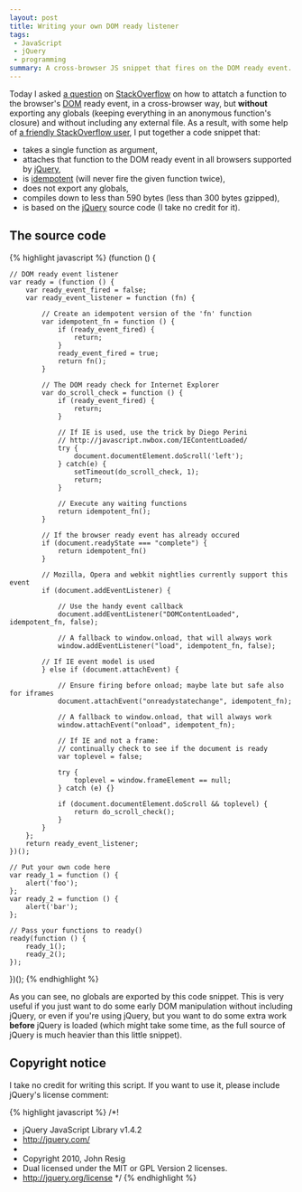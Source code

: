```yaml
---
layout: post
title: Writing your own DOM ready listener
tags:
 - JavaScript
 - jQuery
 - programming
summary: A cross-browser JS snippet that fires on the DOM ready event.
---
```


Today I asked [a
question](http://stackoverflow.com/questions/3430455/document-ready-source) on
[StackOverflow](http://stackoverflow.com/) on how to attatch a function to the browser's [DOM](http://en.wikipedia.org/wiki/Document_Object_Model) ready event, in a cross-browser way, but **without** exporting any globals (keeping everything in an anonymous function's closure) and without including any external file. As a result, with some help of [a friendly StackOverflow user](http://stackoverflow.com/users/113716/patrick-dw), I put together a code snippet that:

 * takes a single function as argument,
 * attaches that function to the DOM ready event in all browsers supported by [jQuery](http://jquery.com/),
 * is [idempotent](http://en.wikipedia.org/wiki/Idempotence) (will never fire the given function twice),
 * does not export any globals,
 * compiles down to less than 590 bytes (less than 300 bytes gzipped),
 * is based on the [jQuery](http://jquery.com/) source code (I take no credit for it).


The source code
---------------

{% highlight javascript %}
(function () {

    // DOM ready event listener
    var ready = (function () {
        var ready_event_fired = false;
        var ready_event_listener = function (fn) {

            // Create an idempotent version of the 'fn' function
            var idempotent_fn = function () {
                if (ready_event_fired) {
                    return;
                }
                ready_event_fired = true;
                return fn();
            }

            // The DOM ready check for Internet Explorer
            var do_scroll_check = function () {
                if (ready_event_fired) {
                    return;
                }

                // If IE is used, use the trick by Diego Perini
                // http://javascript.nwbox.com/IEContentLoaded/
                try {
                    document.documentElement.doScroll('left');
                } catch(e) {
                    setTimeout(do_scroll_check, 1);
                    return;
                }

                // Execute any waiting functions
                return idempotent_fn();
            }

            // If the browser ready event has already occured
            if (document.readyState === "complete") {
                return idempotent_fn()
            }

            // Mozilla, Opera and webkit nightlies currently support this event
            if (document.addEventListener) {

                // Use the handy event callback
                document.addEventListener("DOMContentLoaded", idempotent_fn, false);

                // A fallback to window.onload, that will always work
                window.addEventListener("load", idempotent_fn, false);

            // If IE event model is used
            } else if (document.attachEvent) {

                // Ensure firing before onload; maybe late but safe also for iframes
                document.attachEvent("onreadystatechange", idempotent_fn);
                
                // A fallback to window.onload, that will always work
                window.attachEvent("onload", idempotent_fn);

                // If IE and not a frame:
                // continually check to see if the document is ready
                var toplevel = false;

                try {
                    toplevel = window.frameElement == null;
                } catch (e) {}

                if (document.documentElement.doScroll && toplevel) {
                    return do_scroll_check();
                }
            }
        };
        return ready_event_listener;
    })();

    // Put your own code here
    var ready_1 = function () {
        alert('foo');
    };
    var ready_2 = function () {
        alert('bar');
    };

    // Pass your functions to ready()
    ready(function () {
        ready_1();
        ready_2();
    });

})();
{% endhighlight %}

As you can see, no globals are exported by this code snippet. This is very
useful if you just want to do some early DOM manipulation without including
jQuery, or even if you're using jQuery, but you want to do some extra work
**before** jQuery is loaded (which might take some time, as the full source of
jQuery is much heavier than this little snippet).


Copyright notice
----------------

I take no credit for writing this script. If you want to use it, please include
jQuery's license comment:

{% highlight javascript %}
/*!
 * jQuery JavaScript Library v1.4.2
 * http://jquery.com/
 *
 * Copyright 2010, John Resig
 * Dual licensed under the MIT or GPL Version 2 licenses.
 * http://jquery.org/license
 */
{% endhighlight %}
